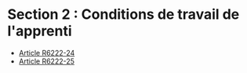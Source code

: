 # Section 2 : Conditions de travail de l'apprenti

* [Article R6222-24](./LEGIARTI000018524115.md)
* [Article R6222-25](./LEGIARTI000018524113.md)
